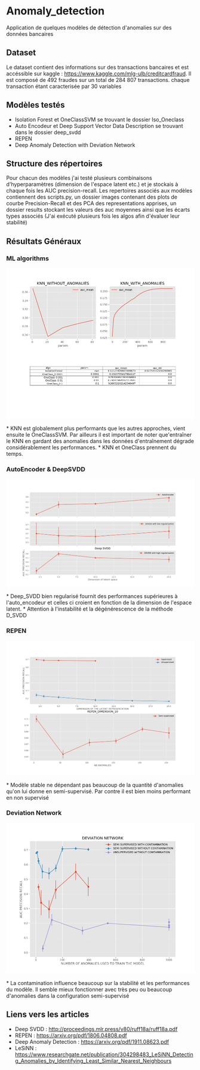 # Anomaly_detection
Application de quelques modèles de détection d'anomalies sur des données bancaires

## Dataset
Le dataset contient des informations sur des transactions bancaires et est accéssible sur kaggle : https://www.kaggle.com/mlg-ulb/creditcardfraud.
Il est composé de 492 fraudes sur un total de 284 807 transactions. chaque transaction étant caracterisée par 30 variables

## Modèles testés 
  * Isolation Forest et OneClassSVM se trouvant le dossier Iso_Oneclass
  * Auto Encodeur et Deep Support Vector Data Description se trouvant dans le dossier deep_svdd  
  * REPEN
  * Deep Anomaly Detection with Deviation Network

## Structure des répertoires 
Pour chacun des modèles j'ai testé plusieurs combinaisons d'hyperparamètres (dimension de l'espace latent etc.) et je stockais à chaque fois les AUC precision-recall.
Les repertoires associés aux modèles contiennent des scripts.py, un dossier images contenant des plots de courbe Precision-Recall et des PCA des representations apprises, un dossier results stockant les valeurs des auc moyennes ainsi que les écarts types associés (J'ai exécuté plusieurs fois les algos afin d'évaluer leur stabilité)

## Résultats Généraux

### ML algorithms 
<p align="center">
  <img src="KNN_ISO_OneClass.png">
</p>
 * KNN est globalement plus performants que les autres approches, vient ensuite le OneClassSVM. Par ailleurs il est important de noter que'entraîner le KNN en gardant des anomalies dans les données d'entraînement dégrade considérablement les performances.
 * KNN et OneClass prennent du temps.

### AutoEncoder & DeepSVDD
<p align="center">
  <img src="Deep_SVDD.png">
</p>
 * Deep_SVDD bien regularisé fournit des performances supérieures à l'auto_encodeur et celles ci croient en fonction de la dimension de l'espace latent.
 * Attention à l'instabilité et la dégénérescence de la méthode D_SVDD

### REPEN
<p align="center">
  <img src="REPEN.png">
</p>
 * Modèle stable ne dépendant pas beaucoup de la quantité d'anomalies qu'on lui donne en semi-supervisé. Par contre il est bien moins performant en non supervisé

### Deviation Network
<p align="center">
  <img src="DEVNET.png">
</p>
 * La contamination influence beaucoup sur la stabilité et les performances du modèle. Il semble mieux fonctionner avec très peu ou beaucoup d'anomalies dans la configuration semi-supervisé

## Liens vers les articles
  * Deep SVDD : http://proceedings.mlr.press/v80/ruff18a/ruff18a.pdf
  * REPEN : https://arxiv.org/pdf/1806.04808.pdf
  * Deep Anomaly Detection : https://arxiv.org/pdf/1911.08623.pdf
  * LeSiNN : https://www.researchgate.net/publication/304298483_LeSiNN_Detecting_Anomalies_by_Identifying_Least_Similar_Nearest_Neighbours
